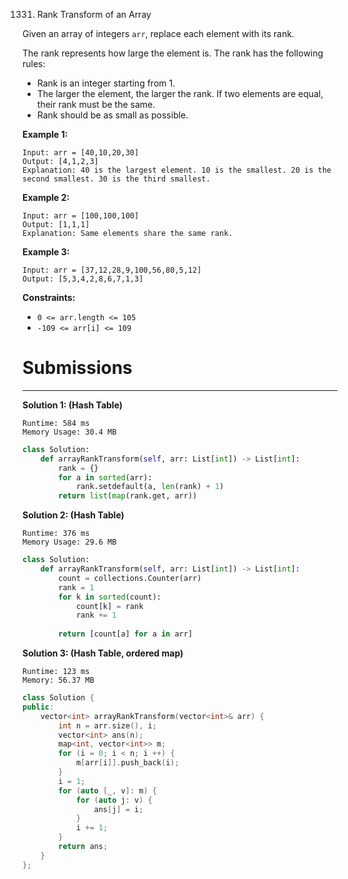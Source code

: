 1331. Rank Transform of an Array

Given an array of integers `arr`, replace each element with its rank.

The rank represents how large the element is. The rank has the following rules:

* Rank is an integer starting from 1.
* The larger the element, the larger the rank. If two elements are equal, their rank must be the same.
* Rank should be as small as possible.
 

**Example 1:**
```
Input: arr = [40,10,20,30]
Output: [4,1,2,3]
Explanation: 40 is the largest element. 10 is the smallest. 20 is the second smallest. 30 is the third smallest.
```

**Example 2:**
```
Input: arr = [100,100,100]
Output: [1,1,1]
Explanation: Same elements share the same rank.
```

**Example 3:**
```
Input: arr = [37,12,28,9,100,56,80,5,12]
Output: [5,3,4,2,8,6,7,1,3]
```

**Constraints:**

* `0 <= arr.length <= 105`
* `-109 <= arr[i] <= 109`

# Submissions
---
**Solution 1: (Hash Table)**
```
Runtime: 584 ms
Memory Usage: 30.4 MB
```
```python
class Solution:
    def arrayRankTransform(self, arr: List[int]) -> List[int]:
        rank = {}
        for a in sorted(arr):
            rank.setdefault(a, len(rank) + 1)
        return list(map(rank.get, arr))
```

**Solution 2: (Hash Table)**
```
Runtime: 376 ms
Memory Usage: 29.6 MB
```
```python
class Solution:
    def arrayRankTransform(self, arr: List[int]) -> List[int]:
        count = collections.Counter(arr)
        rank = 1
        for k in sorted(count):
            count[k] = rank
            rank += 1
        
        return [count[a] for a in arr]
```

**Solution 3: (Hash Table, ordered map)**
```
Runtime: 123 ms
Memory: 56.37 MB
```
```c++
class Solution {
public:
    vector<int> arrayRankTransform(vector<int>& arr) {
        int n = arr.size(), i;
        vector<int> ans(n);
        map<int, vector<int>> m;
        for (i = 0; i < n; i ++) {
            m[arr[i]].push_back(i);
        }
        i = 1;
        for (auto [_, v]: m) {
            for (auto j: v) {
                ans[j] = i;
            }
            i += 1;
        }
        return ans;
    }
};
```
